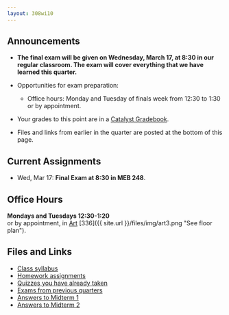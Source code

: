 ```yaml
---
layout: 308wi10
---
```


## Announcements

-   **The final exam will be given on Wednesday, March 17, at 8:30 in
    our regular classroom. The exam will cover everything that we have
    learned this quarter.**
-   Opportunities for exam preparation:
    -   Office hours: Monday and Tuesday of finals week from 12:30 to
        1:30 or by appointment.

-   Your grades to this point are in a [Catalyst
    Gradebook](https://catalysttools.washington.edu/gradebook/grigg/17347).
-   Files and links from earlier in the quarter are posted at the bottom
    of this page.

## Current Assignments

-   Wed, Mar 17: **Final Exam at 8:30 in MEB 248**.

## Office Hours

**Mondays and Tuesdays 12:30-1:20**<br/>
 or by appointment, in
[Art](http://www.washington.edu/home/maps/northcentral.html?ART "See campus map")
[336]({{ site.url }}/files/img/art3.png "See floor plan").

## Files and Links

-   [Class syllabus](syllabus-math308a.pdf)
-   [Homework assignments](homework.html)
-   [Quizzes you have already taken](quizzes.html)
-   [Exams from previous quarters]({{site.url}}/math308/exams/)
-   [Answers to Midterm 1](midterm1-ans.pdf)
-   [Answers to Midterm 2](midterm2-ans.pdf)


